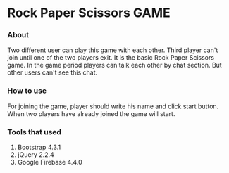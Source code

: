 # Rock Paper Scissors GAME

### About

Two different user can play this game with each other. Third player can't join until one of the two players exit. It is the basic Rock Paper Scissors game. In the game period players can talk each other by chat section. But other users can't see this chat.

### How to use 

For joining the game, player should write his name and click start button. When two players have already joined the game will start.

### Tools that used

1. Bootstrap 4.3.1
2. jQuery 2.2.4
3. Google Firebase 4.4.0

